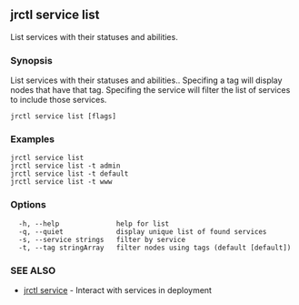 ## jrctl service list

List services with their statuses and abilities.

### Synopsis

List services with their statuses and abilities.. Specifing a tag will display
nodes that have that tag. Specifing the service will filter the list of services
to include those services.

```
jrctl service list [flags]
```

### Examples

```
jrctl service list
jrctl service list -t admin
jrctl service list -t default
jrctl service list -t www
```

### Options

```
  -h, --help              help for list
  -q, --quiet             display unique list of found services
  -s, --service strings   filter by service
  -t, --tag stringArray   filter nodes using tags (default [default])
```

### SEE ALSO

* [jrctl service](jrctl_service.md)	 - Interact with services in deployment

